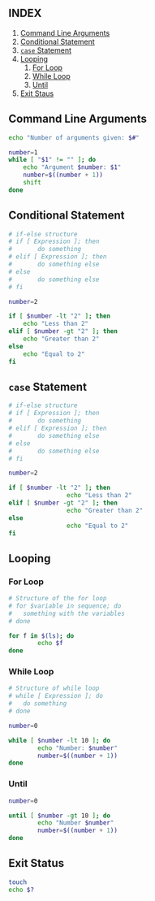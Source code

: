 ## INDEX ##
1. [Command Line Arguments](https://github.com/aagontuk/cheatsheets/blob/master/bash.md#command-line-arguments)
2. [Conditional Statement](https://github.com/aagontuk/cheatsheets/blob/master/bash.md#conditional-statement)
3. [`case` Statement](https://github.com/aagontuk/cheatsheets/blob/master/bash.md#case-statement)
4. [Looping](https://github.com/aagontuk/cheatsheets/blob/master/bash.md#looping)
    1. [For Loop](https://github.com/aagontuk/cheatsheets/blob/master/bash.md#for-loop)
    2. [While Loop](https://github.com/aagontuk/cheatsheets/blob/master/bash.md#while-loop)
    3. [Until](https://github.com/aagontuk/cheatsheets/blob/master/bash.md#until)
5. [Exit Staus](https://github.com/aagontuk/cheatsheets/blob/master/bash.md#exit-status)

## Command Line Arguments ##
```sh
echo "Number of arguments given: $#"

number=1
while [ "$1" != "" ]; do
    echo "Argument $number: $1"
    number=$((number + 1))
    shift
done
```

## Conditional Statement ##
```sh
# if-else structure
# if [ Expression ]; then
#       do something
# elif [ Expression ]; then
#       do something else
# else
#       do something else
# fi

number=2

if [ $number -lt "2" ]; then
    echo "Less than 2"
elif [ $number -gt "2" ]; then
    echo "Greater than 2"
else
    echo "Equal to 2"
fi
```

## `case` Statement ##
```sh
# if-else structure
# if [ Expression ]; then
#       do something
# elif [ Expression ]; then
#       do something else
# else
#       do something else
# fi

number=2

if [ $number -lt "2" ]; then
                echo "Less than 2"
elif [ $number -gt "2" ]; then
                echo "Greater than 2"
else
                echo "Equal to 2"
fi
```

## Looping ##

### For Loop ###
```sh
# Structure of the for loop
# for $variable in sequence; do
#	something with the variables
# done

for f in $(ls); do
		echo $f
done
```

### While Loop ###
```sh
# Structure of while loop
# while [ Expression ]; do
#	do something
# done

number=0

while [ $number -lt 10 ]; do
		echo "Number: $number"
		number=$((number + 1))
done
```

### Until ###
```sh
number=0

until [ $number -gt 10 ]; do
		echo "Number $number"
		number=$((number + 1))
done
```

## Exit Status ##
```sh
touch
echo $?
```
